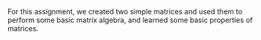 For this assignment, we created two simple matrices and used them to perform some basic matrix algebra, and learned some basic properties of matrices.  

